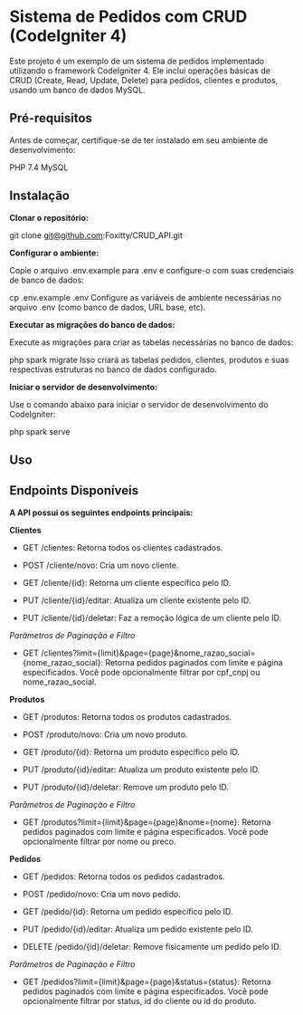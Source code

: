 





Sistema de Pedidos com CRUD (CodeIgniter 4)
===

Este projeto é um exemplo de um sistema de pedidos implementado utilizando o framework CodeIgniter 4. Ele inclui operações básicas de CRUD (Create, Read, Update, Delete) para pedidos, clientes e produtos, usando um banco de dados MySQL.

## Pré-requisitos
Antes de começar, certifique-se de ter instalado em seu ambiente de desenvolvimento:

PHP 7.4 
MySQL

## Instalação
**Clonar o repositório:**

git clone git@github.com:Foxitty/CRUD_API.git

**Configurar o ambiente:**

Copie o arquivo .env.example para .env e configure-o com suas credenciais de banco de dados:

cp .env.example .env
Configure as variáveis de ambiente necessárias no arquivo .env (como banco de dados, URL base, etc).

**Executar as migrações do banco de dados:**

Execute as migrações para criar as tabelas necessárias no banco de dados:

php spark migrate
Isso criará as tabelas pedidos, clientes, produtos e suas respectivas estruturas no banco de dados configurado.

**Iniciar o servidor de desenvolvimento:**

Use o comando abaixo para iniciar o servidor de desenvolvimento do CodeIgniter:

php spark serve

## Uso

## Endpoints Disponíveis

**A API possui os seguintes endpoints principais:**

**Clientes**

* GET /clientes: Retorna todos os clientes cadastrados.

* POST /cliente/novo: Cria um novo cliente.

* GET /cliente/{id}: Retorna um cliente específico pelo ID.

* PUT /cliente/{id}/editar: Atualiza um cliente existente pelo ID.

* PUT /cliente/{id}/deletar: Faz a remoção lógica de um cliente pelo ID.

*Parâmetros de Paginação e Filtro*
* GET /clientes?limit={limit}&page={page}&nome_razao_social={nome_razao_social}: Retorna pedidos paginados com limite e página especificados. Você pode opcionalmente filtrar por cpf_cnpj ou nome_razao_social.


**Produtos**

* GET /produtos: Retorna todos os produtos cadastrados.

* POST /produto/novo: Cria um novo produto.

* GET /produto/{id}: Retorna um produto específico pelo ID.

* PUT /produto/{id}/editar: Atualiza um produto existente pelo ID.

* PUT /produto/{id}/deletar: Remove um produto pelo ID.

*Parâmetros de Paginação e Filtro*
* GET /produtos?limit={limit}&page={page}&nome={nome}: Retorna pedidos paginados com limite e página especificados. Você pode opcionalmente filtrar por nome ou preco.


**Pedidos**

* GET /pedidos: Retorna todos os pedidos cadastrados.

* POST /pedido/novo: Cria um novo pedido.

* GET /pedido/{id}: Retorna um pedido específico pelo ID.

* PUT /pedido/{id}/editar: Atualiza um pedido existente pelo ID.

* DELETE /pedido/{id}/deletar: Remove fisicamente um pedido pelo ID.

*Parâmetros de Paginação e Filtro*
* GET /pedidos?limit={limit}&page={page}&status={status}: Retorna pedidos paginados com limite e página especificados. Você pode opcionalmente filtrar por status, id do cliente ou id do produto.